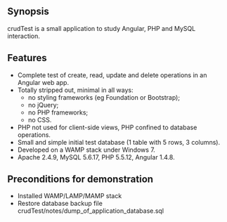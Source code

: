 ## Synopsis

crudTest is a small application to study Angular, PHP and MySQL interaction.

## Features
- Complete test of create, read, update and delete operations in an Angular web app.
- Totally stripped out, minimal in all ways: 
    - no styling frameworks (eg Foundation or Bootstrap);
    - no jQuery;
    - no PHP frameworks;
    - no CSS.
- PHP not used for client-side views, PHP confined to database operations.
- Small and simple initial test database (1 table with 5 rows, 3 columns).
- Developed on a WAMP stack under Windows 7.
- Apache 2.4.9, MySQL 5.6.17, PHP 5.5.12, Angular 1.4.8.

## Preconditions for demonstration
- Installed WAMP/LAMP/MAMP stack 
- Restore database backup file crudTest/notes/dump_of_application_database.sql


